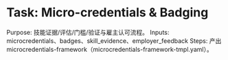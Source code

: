 # Task: Micro-credentials & Badging

Purpose: 技能证据/评估/门槛/验证与雇主认可流程。
Inputs: microcredentials、badges、skill_evidence、employer_feedback
Steps: 产出 microcredentials-framework（microcredentials-framework-tmpl.yaml）。
